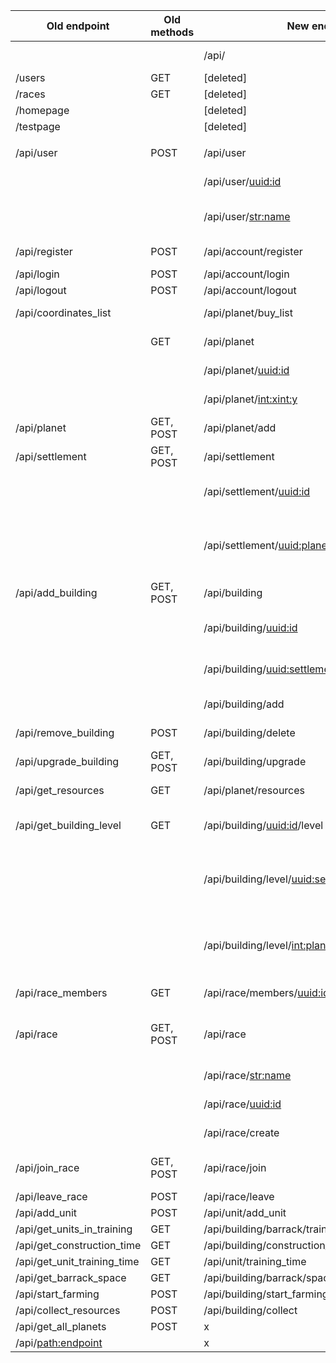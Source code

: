 | Old endpoint                  | Old methods   | New endpoint                                                                 | Description                                               |
|-------------------------------|---------------|------------------------------------------------------------------------------|-----------------------------------------------------------|
|                               |               | /api/                                                                        | Swagger page
| /users                        | GET           | [deleted]                                                                    | 
| /races                        | GET           | [deleted]                                                                    | 
| /homepage                     |               | [deleted]                                                                    | 
| /testpage                     |               | [deleted]                                                                    | 
|                               |               |                                                                              | 
| /api/user                     | POST          | /api/user                                                                    | Get all users
|                               |               | /api/user/<uuid:id>                                                          | Get user based on id
|                               |               | /api/user/<str:name>                                                         | Get user based on name
| /api/register                 | POST          | /api/account/register                                                        | Register account
| /api/login                    | POST          | /api/account/login                                                           | Login
| /api/logout                   | POST          | /api/account/logout                                                          | Logout
| /api/coordinates_list         |               | /api/planet/buy_list                                                         | Get list of buy options    
|                               | GET           | /api/planet                                                                  | Get all planets
|                               |               | /api/planet/<uuid:id>                                                        | Get planet by id
|                               |               | /api/planet/<int:x><int:y>                                                   | Get planet by (x, y)
| /api/planet                   | GET, POST     | /api/planet/add                                                              | Add new planet
| /api/settlement               | GET, POST     | /api/settlement                                                              | Get all settlements
|                               |               | /api/settlement/<uuid:id>                                                    | Get settlement by id
|                               |               | /api/settlement/<uuid:planet><int:number>                                    | Get settlement by planet id and number
| /api/add_building             | GET, POST     | /api/building                                                                | Get all buildings
|                               |               | /api/building/<uuid:id>                                                      | Get building by id
|                               |               | /api/building/<uuid:settlement><int:x><int:y>                                | Get building by id
|                               |               | /api/building/add                                                            | Add new building
| /api/remove_building          | POST          | /api/building/delete                                                         | Delete building
| /api/upgrade_building         | GET, POST     | /api/building/upgrade                                                        | Upgrade building
| /api/get_resources            | GET           | /api/planet/resources                                                        | Get planet resources
| /api/get_building_level       | GET           | /api/building/<uuid:id>/level                                                | Get building level by id
|                               |               | /api/building/level/<uuid:settlement><int:x><int:y>                          | Get building level by settlement id and (x, y)
|                               |               | /api/building/level/<int:planet><int:settlement><int:x><int:y>               | Get building level by settlement id and (x, y)
| /api/race_members             | GET           | /api/race/members/<uuid:id>                                                  | Get all race members
| /api/race                     | GET, POST     | /api/race                                                                    | Get list of all (race_id, race_name) pairs
|                               |               | /api/race/<str:name>                                                         | Get race by name
|                               |               | /api/race/<uuid:id>                                                          | Get race by name
|                               |               | /api/race/create                                                             | Create new race
| /api/join_race                | GET, POST     | /api/race/join                                                               | Join existing race
| /api/leave_race               | POST          | /api/race/leave                                                              | Leave race
| /api/add_unit                 | POST          | /api/unit/add_unit                                                           | 
| /api/get_units_in_training    | GET           | /api/building/barrack/training                                               | 
| /api/get_construction_time    | GET           | /api/building/construction_time                                              | 
| /api/get_unit_training_time   | GET           | /api/unit/training_time                                                      | 
| /api/get_barrack_space        | GET           | /api/building/barrack/space                                                  | 
| /api/start_farming            | POST          | /api/building/start_farming                                                  | 
| /api/collect_resources        | POST          | /api/building/collect                                                        | 
| /api/get_all_planets          | POST          | x                                                                            | 
| /api/<path:endpoint>          |               | x                                                                            | 
